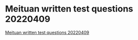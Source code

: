 # Meituan written test questions 20220409
[Meituan written test questions 20220409](https://aiwithcloud.com/2022/09/16/meituan_written_test_questions_20220409/)